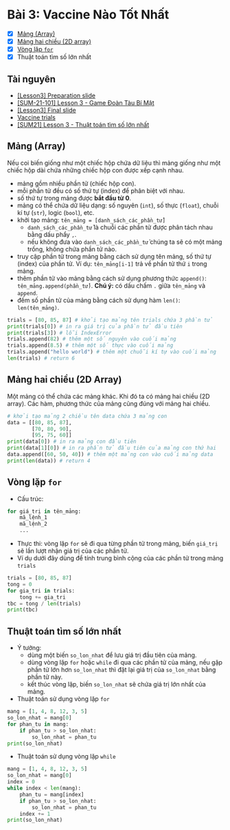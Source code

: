 # Bài 3: Vaccine Nào Tốt Nhất

- [x] [Mảng (Array)](#m%E1%BA%A3ng-array)
- [x] [Mảng hai chiều (2D array)](#m%E1%BA%A3ng-hai-chi%E1%BB%81u-2d-array)
- [x] [Vòng lặp `for`](#v%C3%B2ng-l%E1%BA%B7p-for)
- [x] Thuật toán tìm số lớn nhất

## Tài nguyên

- [[Lesson3] Preparation slide](https://docs.google.com/presentation/d/e/2PACX-1vRiCUOJUjtOD7u3mqnoHG9pLjbwb7cs6UDoE-Xcz-9T6EhHg8zeSO0HhLYzFWaiWOf2u4gwBM-siF42/embed?start=false&loop=false&delayms=3000&slide=id.ge0eb9e71c2_0_1680)
- [[SUM-21-101] Lesson 3 - Game Đoàn Tàu Bí Mật](https://scratch.mit.edu/projects/550932789)
- [[Lesson3] Final slide](https://docs.google.com/presentation/d/e/2PACX-1vSrd1jFf0Kwjp7EFosMN7jRH8cuW-NfWnJJkKYUG6IUrgKlGQnPvy-6CnMYBSOvxBettbbwIUuYyTgo/embed?start=false&loop=false&delayms=3000&slide=id.ge0eb9e71c2_0_1680)
- [Vaccine trials](https://docs.google.com/spreadsheets/d/1R_Z72Lx45UyqqTVvv1IdcJXeFin4HHJ0R9rZkjErozA/edit?usp=sharing)
- [[SUM21] Lesson 3 - Thuật toán tìm số lớn nhất](https://scratch.mit.edu/projects/551839991/)

## Mảng (Array)

Nếu coi biến giống như một chiếc hộp chứa dữ liệu thì mảng giống như một chiếc hộp dài chứa những chiếc hộp con được xếp cạnh nhau.
- mảng gồm nhiều phần tử (chiếc hộp con).
- mỗi phần tử đều có số thứ tự (index) để phân biệt với nhau.
- số thứ tự trong mảng được **bắt đầu từ 0**.
- mảng có thể chứa dữ liệu dạng: số nguyên (`int`), số thực (`float`), chuỗi kí tự (`str`), logic (`bool`), etc.
- khởi tạo mảng: `tên_mảng = [danh_sách_các_phần_tử]`
	- `danh_sách_các_phần_tử` là chuỗi các phần tử được phân tách nhau bằng dấu phẩy `,`.
	- nếu không đưa vào `danh_sách_các_phần_tử` chúng ta sẽ có một mảng trống, không chứa phần tử nào.
- truy cập phần tử trong mảng bằng cách sử dụng tên mảng, số thứ tự (index) của phần tử. Ví dụ: `tên_mảng[i-1]` trả về phần tử thứ `i` trong mảng.
- thêm phần tử vào mảng bằng cách sử dụng phương thức `append()`: `tên_mảng.append(phần_tử)`. **Chú ý:** có dấu chấm `.` giữa `tên_mảng` và `append`.
- đếm số phần tử của mảng bằng cách sử dụng hàm `len()`: `len(tên_mảng)`.
```Python
trials = [80, 85, 87] # khởi tạo mảng tên trials chứa 3 phần tử
print(trials[0]) # in ra giá trị của phần tử đầu tiên
print(trials[3]) # lỗi IndexError
trials.append(82) # thêm một số nguyên vào cuối mảng
trials.append(8.5) # thêm một số thực vào cuối mảng
trials.append("hello world") # thêm một chuỗi kí tự vào cuối mảng
len(trials) # return 6
```

## Mảng hai chiều (2D Array)

Một mảng có thể chứa các mảng khác. Khi đó ta có mảng hai chiều (2D array). Các hàm, phương thức của mảng cũng đúng với mảng hai chiều.

```Python
# khởi tạo mảng 2 chiều tên data chứa 3 mảng con
data = [[80, 85, 87],
        [70, 80, 90],
        [95, 75, 60]]
print(data[0]) # in ra mảng con đầu tiên
print(data[1][0]) # in ra phần tử đầu tiên của mảng con thứ hai
data.append([60, 50, 40]) # thêm một mảng con vào cuối mảng data
print(len(data)) # return 4
```

## Vòng lặp `for`

- Cấu trúc:
```Python
for giá_trị in tên_mảng:
	mã_lệnh_1
	mã_lệnh_2
	...
```
- Thực thi: vòng lặp `for` sẽ đi qua từng phần tử trong mảng, biến `giá_trị` sẽ lần lượt nhận giá trị của các phần tử.
- Ví dụ dưới đây dùng để tính trung bình cộng của các phần tử trong mảng `trials`

```Python
trials = [80, 85, 87]
tong = 0
for gia_tri in trials:
	tong += gia_tri
tbc = tong / len(trials)
print(tbc)
```

## Thuật toán tìm số lớn nhất

- Ý tưởng:
	- dùng một biến `so_lon_nhat` để lưu giá trị đầu tiên của mảng.
	- dùng vòng lặp `for` hoặc `while` đi qua các phần tử của mảng, nếu gặp phần tử lớn hơn `so_lon_nhat` thì đặt lại giá trị của `so_lon_nhat` bằng phần tử này.
	- kết thúc vòng lặp, biến `so_lon_nhat` sẽ chứa giá trị lớn nhất của mảng.
- Thuật toán sử dụng vòng lặp `for`
```Python
mang = [1, 4, 8, 12, 3, 5]
so_lon_nhat = mang[0]
for phan_tu in mang:
	if phan_tu > so_lon_nhat:
		so_lon_nhat = phan_tu
print(so_lon_nhat)
```
- Thuật toán sử dụng vòng lặp `while`
```Python
mang = [1, 4, 8, 12, 3, 5]
so_lon_nhat = mang[0]
index = 0
while index < len(mang):
	phan_tu = mang[index]
	if phan_tu > so_lon_nhat:
		so_lon_nhat = phan_tu
	index += 1
print(so_lon_nhat)
```